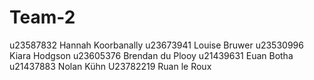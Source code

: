 # Team-2
u23587832 Hannah Koorbanally
u23673941 Louise Bruwer
u23530996 Kiara Hodgson
u23605376 Brendan du Plooy
u21439631 Euan Botha
u21437883 Nolan Kühn
U23782219 Ruan le Roux

